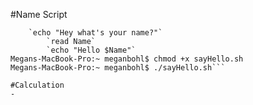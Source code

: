 #Name Script

```Megans-MacBook-Pro:~ meganbohl$ nano SayHello.sh
    `echo "Hey what's your name?"`
        `read Name`
        `echo "Hello $Name"`
Megans-MacBook-Pro:~ meganbohl$ chmod +x sayHello.sh
Megans-MacBook-Pro:~ meganbohl$ ./sayHello.sh```

#Calculation
- 